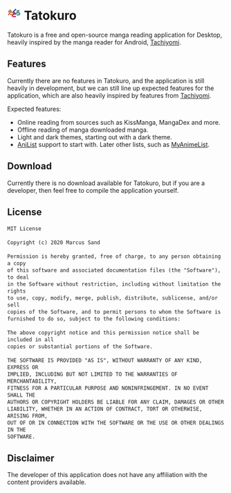 # ![Tatokuro Icon](./app/assets/icons/icon@32x32.png) Tatokuro
Tatokuro is a free and open-source manga reading application for Desktop, heavily inspired by the manga reader for Android, [Tachiyomi](https://github.com/inorichi/tachiyomi).

## Features
Currently there are no features in Tatokuro, and the application is still heavily in development, but we can still line up expected features for the application, which are also heavily inspired by features from [Tachiyomi](https://github.com/inorichi/tachiyomi).

Expected features:
* Online reading from sources such as KissManga, MangaDex and more.
* Offline reading of manga downloaded manga.
* Light and dark themes, starting out with a dark theme.
* [AniList](https://anilist.co/) support to start with. Later other lists, such as [MyAnimeList](https://myanimelist.net/).

## Download
Currently there is no download available for Tatokuro, but if you are a developer, then feel free to compile the application yourself.

## License
    MIT License

    Copyright (c) 2020 Marcus Sand

    Permission is hereby granted, free of charge, to any person obtaining a copy
    of this software and associated documentation files (the "Software"), to deal
    in the Software without restriction, including without limitation the rights
    to use, copy, modify, merge, publish, distribute, sublicense, and/or sell
    copies of the Software, and to permit persons to whom the Software is
    furnished to do so, subject to the following conditions:

    The above copyright notice and this permission notice shall be included in all
    copies or substantial portions of the Software.

    THE SOFTWARE IS PROVIDED "AS IS", WITHOUT WARRANTY OF ANY KIND, EXPRESS OR
    IMPLIED, INCLUDING BUT NOT LIMITED TO THE WARRANTIES OF MERCHANTABILITY,
    FITNESS FOR A PARTICULAR PURPOSE AND NONINFRINGEMENT. IN NO EVENT SHALL THE
    AUTHORS OR COPYRIGHT HOLDERS BE LIABLE FOR ANY CLAIM, DAMAGES OR OTHER
    LIABILITY, WHETHER IN AN ACTION OF CONTRACT, TORT OR OTHERWISE, ARISING FROM,
    OUT OF OR IN CONNECTION WITH THE SOFTWARE OR THE USE OR OTHER DEALINGS IN THE
    SOFTWARE.

## Disclaimer
The developer of this application does not have any affiliation with the content providers available.
